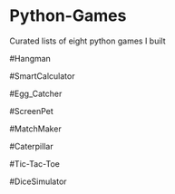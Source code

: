 # Python-Games
Curated lists of eight python games I built

#Hangman

#SmartCalculator

#Egg_Catcher

#ScreenPet

#MatchMaker

#Caterpillar

#Tic-Tac-Toe

#DiceSimulator

